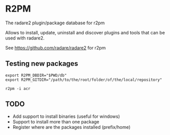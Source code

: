 R2PM
====

The radare2 plugin/package database for r2pm

Allows to install, update, uninstall and discover plugins
and tools that can be used with radare2.

See https://github.com/radare/radare2 for r2pm

Testing new packages
--------------------

	export R2PM_DBDIR="$PWD/db"
	export R2PM_GITDIR="/path/to/the/root/folder/of/the/local/repository"
	
	r2pm -i acr


TODO
----
* Add support to install binaries
   (useful for windows)
* Support to install more than one package
* Register where are the packages installed (prefix/home)
